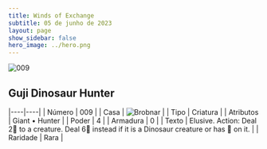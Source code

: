 ```yaml
---
title: Winds of Exchange
subtitle: 05 de junho de 2023
layout: page
show_sidebar: false
hero_image: ../hero.png
---
```


![009](https://mastervault-storage-prod.s3.amazonaws.com/media/card_front/en/600_009_534c7f1d1ebc_en.png)


## Guji Dinosaur Hunter

|----|----|
| Número | 009 |
| Casa | ![Brobnar](https://archonarcana.com/images/thumb/e/e0/Brobnar.png/22px-Brobnar.png "Brobnar") |
| Tipo | Criatura |
| Atributos | Giant • Hunter |
| Poder | 4 |
| Armadura | 0 |
| Texto | Elusive. Action: Deal 2 to a creature. Deal 6 instead if it is a Dinosaur creature or has  on it. |
| Raridade | Rara |
